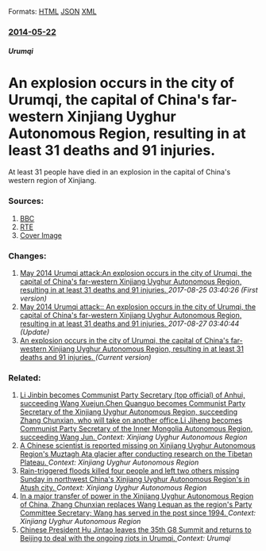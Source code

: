 
Formats: [HTML](/news/2014/05/22/an-explosion-occurs-in-the-city-of-ara1-4mqi-the-capital-of-china-s-far-western-xinjiang-uyghur-autonomous-region-resulting-in-at-least-31.html)  [JSON](/news/2014/05/22/an-explosion-occurs-in-the-city-of-ara1-4mqi-the-capital-of-china-s-far-western-xinjiang-uyghur-autonomous-region-resulting-in-at-least-31.json)  [XML](/news/2014/05/22/an-explosion-occurs-in-the-city-of-ara1-4mqi-the-capital-of-china-s-far-western-xinjiang-uyghur-autonomous-region-resulting-in-at-least-31.xml)  

### [2014-05-22](/news/2014/05/22/index.md)

##### Urumqi
# An explosion occurs in the city of Urumqi, the capital of China's far-western Xinjiang Uyghur Autonomous Region, resulting in at least 31 deaths and 91 injuries. 

At least 31 people have died in an explosion in the capital of China&#39;s western region of Xinjiang.


### Sources:

1. [BBC](http://www.bbc.com/news/world-asia-china-27502652#)
2. [RTE](http://www.rte.ie/news/2014/0522/618857-china-xinjiang-bomb/)
2. [Cover Image](https://img.rasset.ie/0008f63d-1600.jpg)

### Changes:

1. [May 2014 Urumqi attack:An explosion occurs in the city of Urumqi, the capital of China's far-western Xinjiang Uyghur Autonomous Region, resulting in at least 31 deaths and 91 injuries. ](/news/2014/05/22/may-2014-ara1-4mqi-attack-pan-explosion-occurs-in-the-city-of-ara1-4mqi-the-capital-of-china-s-far-western-xinjiang-uyghur-autonomous-region.md) _2017-08-25 03:40:26 (First version)_
2. [May 2014 Urumqi attack:: An explosion occurs in the city of Urumqi, the capital of China's far-western Xinjiang Uyghur Autonomous Region, resulting in at least 31 deaths and 91 injuries. ](/news/2014/05/22/may-2014-ara1-4mqi-attack-an-explosion-occurs-in-the-city-of-ara1-4mqi-the-capital-of-china-s-far-western-xinjiang-uyghur-autonomous-region.md) _2017-08-27 03:40:44 (Update)_
2. [An explosion occurs in the city of Urumqi, the capital of China's far-western Xinjiang Uyghur Autonomous Region, resulting in at least 31 deaths and 91 injuries. ](/news/2014/05/22/an-explosion-occurs-in-the-city-of-ara1-4mqi-the-capital-of-china-s-far-western-xinjiang-uyghur-autonomous-region-resulting-in-at-least-31.md) _(Current version)_

### Related:

1. [Li Jinbin becomes Communist Party Secretary (top official) of Anhui, succeeding Wang Xuejun.Chen Quanguo becomes Communist Party Secretary of the Xinjiang Uyghur Autonomous Region, succeeding Zhang Chunxian, who will take on another office.Li Jiheng becomes Communist Party Secretary of the Inner Mongolia Autonomous Region, succeeding Wang Jun. ](/news/2016/08/29/li-jinbin-becomes-communist-party-secretary-top-official-of-anhui-succeeding-wang-xuejun-chen-quanguo-becomes-communist-party-secretary-o.md) _Context: Xinjiang Uyghur Autonomous Region_
2. [A Chinese scientist is reported missing on Xinjiang Uyghur Autonomous Region's Muztagh Ata glacier after conducting research on the Tibetan Plateau. ](/news/2011/08/19/a-chinese-scientist-is-reported-missing-on-xinjiang-uyghur-autonomous-region-s-muztagh-ata-glacier-after-conducting-research-on-the-tibetan.md) _Context: Xinjiang Uyghur Autonomous Region_
3. [Rain-triggered floods killed four people and left two others missing Sunday in northwest China's Xinjiang Uyghur Autonomous Region's in Atush city. ](/news/2010/09/19/rain-triggered-floods-killed-four-people-and-left-two-others-missing-sunday-in-northwest-china-s-xinjiang-uyghur-autonomous-region-s-in-atus.md) _Context: Xinjiang Uyghur Autonomous Region_
4. [In a major transfer of power in the Xinjiang Uyghur Autonomous Region of China, Zhang Chunxian replaces Wang Lequan as the region's Party Committee Secretary; Wang has served in the post since 1994. ](/news/2010/04/23/in-a-major-transfer-of-power-in-the-xinjiang-uyghur-autonomous-region-of-china-zhang-chunxian-replaces-wang-lequan-as-the-region-s-party-co.md) _Context: Xinjiang Uyghur Autonomous Region_
5. [ Chinese President Hu Jintao leaves the 35th G8 Summit and returns to Beijing to deal with the ongoing riots in Urumqi. ](/news/2009/07/8/chinese-president-hu-jintao-leaves-the-35th-g8-summit-and-returns-to-beijing-to-deal-with-the-ongoing-riots-in-ara1-4mqi.md) _Context: Urumqi_
